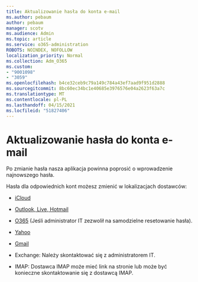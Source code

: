 ```yaml
---
title: Aktualizowanie hasła do konta e-mail
ms.author: pebaum
author: pebaum
manager: scotv
ms.audience: Admin
ms.topic: article
ms.service: o365-administration
ROBOTS: NOINDEX, NOFOLLOW
localization_priority: Normal
ms.collection: Adm_O365
ms.custom:
- "9001098"
- "3059"
ms.openlocfilehash: b4ce32ceb9c79a149c784a43ef7aad9f951d2888
ms.sourcegitcommit: 8bc60ec34bc1e40685e3976576e04a2623f63a7c
ms.translationtype: MT
ms.contentlocale: pl-PL
ms.lasthandoff: 04/15/2021
ms.locfileid: "51827406"
---
```

# <a name="updating-your-email-account-password"></a>Aktualizowanie hasła do konta e-mail

Po zmianie hasła nasza aplikacja powinna poprosić o wprowadzenie najnowszego hasła.

Hasła dla odpowiednich kont możesz zmienić w lokalizacjach dostawców:

- [iCloud](https://support.apple.com/HT201487)

- [Outlook, Live, Hotmail](https://account.live.com/password/reset)

- [O365](https://passwordreset.microsoftonline.com) (Jeśli administrator IT zezwolił na samodzielne resetowanie hasła).

- [Yahoo](https://login.yahoo.com/account/challenge/username?done=https%3A%2F%2Fwww.yahoo.com%2F&authMechanism=secondary&chllngnm=base&sessionIndex=QQ--)

- [Gmail](https://support.google.com/mail/answer/41078?co=GENIE.Platform%3DDesktop&hl=en)

- Exchange: Należy skontaktować się z administratorem IT.

- IMAP: Dostawca IMAP może mieć link na stronie lub może być konieczne skontaktowanie się z dostawcą IMAP.
